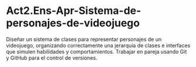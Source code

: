 # Act2.Ens-Apr-Sistema-de-personajes-de-videojuego
Diseñar un sistema de clases para representar personajes de un videojuego, organizando correctamente una jerarquía de clases e interfaces que simulen habilidades y comportamientos. Trabajar en pareja usando Git y GitHub para el control de versiones.
